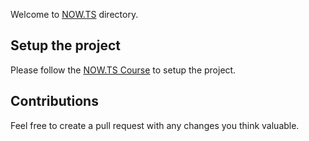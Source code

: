 Welcome to [NOW.TS](https://nowts.app) directory.

## Setup the project

Please follow the [NOW.TS Course](https://codeline.app/courses/clqn8pmte0001lr54itcjzl59/lessons/clqn8pz990003112iia11p7uo) to setup the project.

## Contributions

Feel free to create a pull request with any changes you think valuable.
